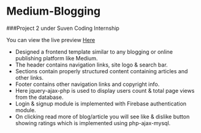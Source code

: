 # Medium-Blogging

###Project 2 under Suven Coding Internship

You can view the live preview <a href="">Here</a>

<ul>
<li>Designed a frontend template similar to any blogging or online publishing platform like Medium.</li>
<li>The header contains navigation links, site logo & search bar.</li>
<li>Sections contain properly structured content containing articles and other links.</i>
<li>Footer contains other navigation links and copyright info.</li>
<li>Here jquery-ajax-php is used to display users count & total page views from the database.</li>
<li>Login & signup module is implemented with Firebase authentication module.</li>
<li>On clicking read more of blog/article you will see like & dislike button showing ratings which is implemented using php-ajax-mysql.</li>
</ul>

